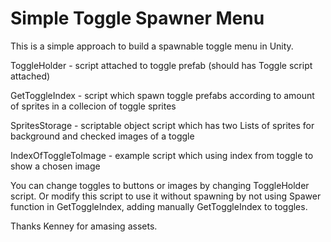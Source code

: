 # Simple Toggle Spawner Menu


This is a simple approach to build a spawnable toggle menu in Unity. 

ToggleHolder - script attached to toggle prefab (should has Toggle script attached)

GetToggleIndex - script which spawn toggle prefabs according to amount of sprites in a collecion of toggle sprites

SpritesStorage - scriptable object script which has two Lists of sprites for background and checked images of a toggle

IndexOfToggleToImage - example script which using index from toggle to show a chosen image

You can change toggles to buttons or images by changing ToggleHolder script. 
Or modify this script to use it without spawning by not using Spawer function in GetToggleIndex, adding manually GetToggleIndex to toggles. 

Thanks Kenney​ for amasing assets. ​​​
